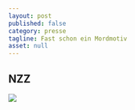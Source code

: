 ```yaml
---
layout: post
published: false
category: presse
tagline: Fast schon ein Mordmotiv
asset: null
---
```


## NZZ 
![](/assets/images/galerie/NZZ%20a%20la%20carte.jpg)




